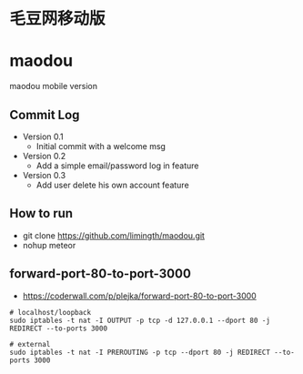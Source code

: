 # 毛豆网移动版

# maodou
maodou mobile version

## Commit Log
* Version 0.1 
  - Initial commit with a welcome msg
* Version 0.2 
  - Add a simple email/password log in feature
* Version 0.3
  - Add user delete his own account feature

## How to run 
* git clone https://github.com/limingth/maodou.git
* nohup meteor 


## forward-port-80-to-port-3000
* https://coderwall.com/p/plejka/forward-port-80-to-port-3000

```
# localhost/loopback
sudo iptables -t nat -I OUTPUT -p tcp -d 127.0.0.1 --dport 80 -j REDIRECT --to-ports 3000

# external
sudo iptables -t nat -I PREROUTING -p tcp --dport 80 -j REDIRECT --to-ports 3000
```

